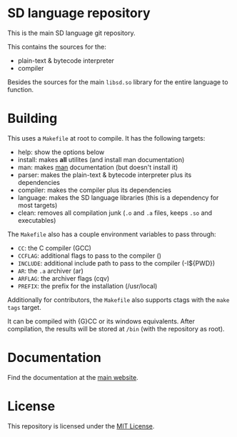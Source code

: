 # SD language repository

This is the main SD language git repository.

This contains the sources for the:

- plain-text & bytecode interpreter
- compiler

Besides the sources for the main `libsd.so` library for the entire language to function.

# Building

This uses a `Makefile` at root to compile. It has the following targets:

- help: show the options below
- install: makes **all** utilites (and install man documentation)
- man: makes [man](https://en.wikipedia.org/wiki/Man_page) documentation (but doesn't install it)
- parser: makes the plain-text & bytecode interpreter plus its dependencies
- compiler: makes the compiler plus its dependencies
- language: makes the SD language libraries (this is a dependency for most targets)
- clean: removes all compilation junk (`.o` and `.a` files, keeps `.so` and executables)

The `Makefile` also has a couple environment variables to pass through:

[FLAG]: [EXPLANATION] (DEFAULT)

- `CC`: the C compiler (GCC)
- `CCFLAG`: additional flags to pass to the compiler ()
- `INCLUDE`: additional include path to pass to the compiler (-I${PWD})
- `AR`: the `.a` archiver (ar)
- `ARFLAG`: the archiver flags (cqv)
- `PREFIX`: the prefix for the installation (/usr/local)

Additionally for contributors, the `Makefile` also supports ctags with the `make tags` target.

It can be compiled with {G}CC or its windows equivalents.
After compilation, the results will be stored at `/bin` (with the repository as root).

# Documentation

Find the documentation at the [main website](https://matthmr.github.io/docs.sd).

# License

This repository is licensed under the [MIT License](https://opensource.org/licenses/MIT).
